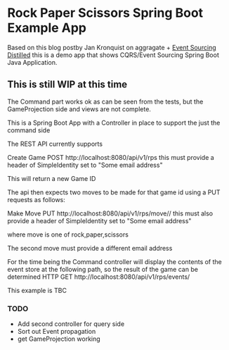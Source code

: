 # Rock Paper Scissors Spring Boot Example App
  
  Based on this blog postby Jan Kronquist  on aggragate + [Event Sourcing Distilled](https://www.jayway.com/2013/03/08/aggregates-event-sourcing-distilled/)
  this is a demo app that shows CQRS/Event Sourcing Spring Boot Java Application. 
  
## This is still WIP at this time
    
  The Command part works ok as can be seen from the tests, but the GameProjection side and views are not complete.
  
  This is a Spring Boot App with a Controller in place to support the just the command side
    
  The REST API currently supports
  
  Create Game POST http://localhost:8080/api/v1/rps
   this must provide a header of SimpleIdentity set to "Some email address"
  
  This will return a new Game ID
   
   The api then expects two moves to be made for that game id using a PUT requests as follows: 
  
  Make Move   PUT http://localhost:8080/api/v1/rps/move/<gmaeid>/<move>
  this must also provide a header of SimpleIdentity set to "Some email address"
  
  where move is one of rock,paper,scissors
  
  The second move must provide a different email address
  
 For the time being the Command controller will display the contents of the event store at the following path, so the result of the game can be determined
 HTTP GET http://localhost:8080/api/v1/rps/events/<gameId>
 
 This example is TBC
 
### TODO
 * Add second controller for query side
 * Sort out Event propagation
 * get GameProjection working
 
 
 
  
  
  
  
  
    
    


